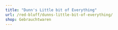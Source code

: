```yaml
---
title: "Dunn's Little bit of Everything"
url: /red-bluff/dunns-little-bit-of-everything/
shop: Gebrauchtwaren
---
```

